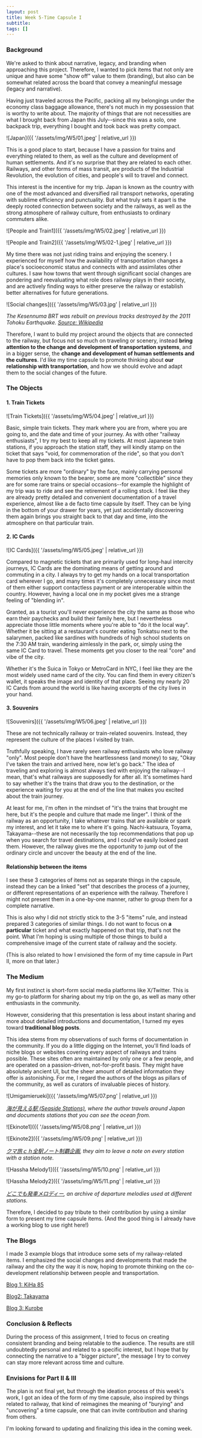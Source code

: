```yaml
---
layout: post
title: Week 5-Time Capsule I
subtitle: 
tags: []
---
```


### Background

We're asked to think about narrative, legacy, and branding when approaching this project. Therefore, I wanted to pick items that not only are unique and have some "show off" value to them (branding), but also can be somewhat related across the board that convey a meaningful message (legacy and narrative).

Having just traveled across the Pacific, packing all my belongings under the economy class baggage allowance, there's not much in my possession that is worthy to write about. The majority of things that are not necessities are what I brought back from Japan this July--since this was a solo, one backpack trip, everything I bought and took back was pretty compact.

![Japan]({{ '/assets/img/W5/01.jpeg' | relative_url }})

This is a good place to start, because I have a passion for trains and everything related to them, as well as the culture and development of human settlements. And it's no surprise that they are related to each other. Railways, and other forms of mass transit, are products of the Industrial Revolution, the evolution of cities, and people's will to travel and connect.

This interest is the incentive for my trip. Japan is known as the country with one of the most advanced and diversified rail transport networks, operating with sublime efficiency and punctuality. But what truly sets it apart is the deeply rooted connection between society and the railways, as well as the strong atmosphere of railway culture, from enthusiasts to ordinary commuters alike.

![People and Train1]({{ '/assets/img/W5/02.jpeg' | relative_url }})

![People and Train2]({{ '/assets/img/W5/02-1.jpeg' | relative_url }})

My time there was not just riding trains and enjoying the scenery. I experienced for myself how the availability of transportation changes a place's socioeconomic status and connects with and assimilates other cultures. I saw how towns that went through significant social changes are pondering and reevaluating what role does railway plays in their society, and are actively finding ways to either preserve the railway or establish better alternatives for future generations.

![Social changes]({{ '/assets/img/W5/03.jpg' | relative_url }})

*The Kesennuma BRT was rebuilt on previous tracks destroyed by the 2011 Tohoku Earthquake. [Source: Wikipedia](https://ja.wikipedia.org/wiki/%E6%B0%97%E4%BB%99%E6%B2%BC%E7%B7%9A%E3%83%BB%E5%A4%A7%E8%88%B9%E6%B8%A1%E7%B7%9ABRT#/media/%E3%83%95%E3%82%A1%E3%82%A4%E3%83%AB:Sakari_Station_Ofunato_Line_BRT.jpg)*

Therefore, I want to build my project around the objects that are connected to the railway, but focus not so much on traveling or scenery, instead **bring attention to the change and development of transportation systems**, and in a bigger sense, the **change and development of human settlements and the cultures**. I'd like my time capsule to promote thinking about **our relationship with transportation**, and how we should evolve and adapt them to the social changes of the future.

### The Objects

#### 1. Train Tickets

![Train Tickets]({{ '/assets/img/W5/04.jpeg' | relative_url }})

Basic, simple train tickets. They mark where you are from, where you are going to, and the date and time of your journey. As with other "railway enthusiasts", I try my best to keep all my tickets. At most Japanese train stations, if you approach the station staff, they will kindly stamp on the ticket that says "void, for commemoration of the ride", so that you don't have to pop them back into the ticket gates.

Some tickets are more "ordinary" by the face, mainly carrying personal memories only known to the bearer, some are more "collectible" since they are for some rare trains or special occasions--for example the highlight of my trip was to ride and see the retirement of a rolling stock. I feel like they are already pretty detailed and convenient documentation of a travel experience, almost like a de facto time capsule by itself. They can be lying in the bottom of your drawer for years, yet just accidentally discovering them again brings you straight back to that day and time, into the atmosphere on that particular train.

#### 2. IC Cards

![IC Cards]({{ '/assets/img/W5/05.jpeg' | relative_url }})

Compared to magnetic tickets that are primarily used for long-haul intercity journeys, IC Cards are the dominating means of getting around and commuting in a city. I always try to get my hands on a local transportation card wherever I go, and many times it's completely unnecessary since most of them either support contactless payment or are interoperable within the country. However, having a local one in my pocket gives me a strange feeling of "blending in".

Granted, as a tourist you'll never experience the city the same as those who earn their paychecks and build their family here, but I nevertheless appreciate those little moments where you're able to "do it the local way". Whether it be sitting at a restaurant's counter eating Tonkatsu next to the salarymen, packed like sardines with hundreds of high school students on the 7:30 AM train, wandering aimlessly in the park, or, simply using the same IC Card to travel. These moments get you closer to the real
"core" and vibe of the city.

Whether it's the Suica in Tokyo or MetroCard in NYC, I feel like they are the most widely used name card of the city. You can find them in every citizen's wallet, it speaks the image and identity of that place. Seeing my nearly 20 IC Cards from around the world is like having excerpts of the city lives in your hand.

#### 3. Souvenirs

![Souvenirs]({{ '/assets/img/W5/06.jpeg' | relative_url }})

These are not technically railway or train-related souvenirs. Instead, they represent the culture of the places I visited by train.

Truthfully speaking, I have rarely seen railway enthusiasts who love railway "only". Most people don't have the heartlessness (and money) to say, "Okay I've taken the train and arrived here, now let's go back." The idea of traveling and exploring is almost always tied with enjoying the railway--I mean, that's what railways are supposedly for after all. It's sometimes hard to say whether it's the trains that draw you to the destination, or the experience waiting for you at the end of the line that makes you excited about the train journey.

At least for me, I'm often in the mindset of "it's the trains that brought me here, but it's the people and culture that made me linger". I think of the railway as an opportunity, I take whatever trains that are available or spark my interest, and let it take me to where it's going. Nachi-katsuura, Toyama, Takayama--these are not necessarily the top recommendations that pop up when you search for travel destinations, and I could've easily looked past them. However, the railway gives me the opportunity to jump out of the ordinary circle and uncover the beauty at the end of the line.

#### Relationship between the items

I see these 3 categories of items not as separate things in the capsule, instead they can be a linked "set" that describes the process of a journey, or different representations of an experience with the railway. Therefore I might not present them in a one-by-one manner, rather to group them for a complete narrative.

This is also why I did not strictly stick to the 3-5 "items" rule, and instead prepared 3 categories of similar things. I do not want to focus on **a particular** ticket and what exactly happened on that trip, that's not the point. What I'm hoping is using multiple of those things to build a comprehensive image of the current state of railway and the society.

(This is also related to how I envisioned the form of my time capsule in Part II, more on that later.)

### The Medium

My first instinct is short-form social media platforms like X/Twitter. This is my go-to platform for sharing about my trip on the go, as well as many other enthusiasts in the community.

However, considering that this presentation is less about instant sharing and more about detailed introductions and documentation, I turned my eyes toward **traditional blog posts**.

This idea stems from my observations of such forms of documentation in the community. If you do a little digging on the Internet, you'll find loads of niche blogs or websites covering every aspect of railways and trains possible. These sites often are maintained by only one or a few people, and are operated on a passion-driven, not-for-profit basis. They might have absolutely ancient UI, but the sheer amount of detailed information they offer is astonishing. For me, I regard the authors of the blogs as pillars of the community, as well as curators of invaluable pieces of history.

![Umigamierueki]({{ '/assets/img/W5/07.png' | relative_url }})

*[海が見える駅 (Seaside Stations)](https://seaside-station.com/region/recommended-whole-of-japan/), where the author travels around Japan and documents stations that you can see the ocean from.*

![Ekinote1]({{ '/assets/img/W5/08.png' | relative_url }})

![Ekinote2]({{ '/assets/img/W5/09.png' | relative_url }})

*[クマ旅ｃｈ全駅ノート制覇企画](http://meiressha.jpn.org/note/note.html), they aim to leave a note on every station with a station note.*

![Hassha Melody1]({{ '/assets/img/W5/10.png' | relative_url }})

![Hassha Melody2]({{ '/assets/img/W5/11.png' | relative_url }})

*[どこでも発車メロディー](https://hassyaberu.com/), an archive of departure melodies used at different stations.*

Therefore, I decided to pay tribute to their contribution by using a similar form to present my time capsule items. (And the good thing is I already have a working blog to use right here!)

### The Blogs

I made 3 example blogs that introduce some sets of my railway-related items. I emphasized the social changes and developments that made the railway and the city the way it is now, hoping to promote thinking on the co-development relationship between people and transportation.

[Blog 1: KiHa 85](https://nlin12.github.io/InPFall23/2023-10-10-Week5-Blog1/)

[Blog2: Takayama](https://nlin12.github.io/InPFall23/2023-10-10-Week5-Blog2)

[Blog 3: Kurobe](https://nlin12.github.io/InPFall23/2023-10-10-Week5-Blog3)

### Conclusion & Reflects

During the process of this assignment, I tried to focus on creating consistent branding and being relatable to the audience. The results are still undoubtedly personal and related to a specific interest, but I hope that by connecting the narrative to a "bigger picture", the message I try to convey can stay more relevant across time and culture.

### Envisions for Part II & III

The plan is not final yet, but through the ideation process of this week's work, I got an idea of the form of my time capsule, also inspired by things related to railway, that kind of reimagines the meaning of "burying" and "uncovering" a time capsule, one that can invite contribution and sharing from others.

I'm looking forward to updating and finalizing this idea in the coming week.
